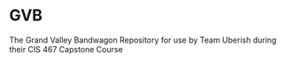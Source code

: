 # GVB
The Grand Valley Bandwagon Repository for use by Team Uberish during their CIS 467 Capstone Course
